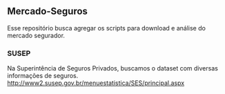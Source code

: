 ## Mercado-Seguros

Esse repositório busca agregar os scripts para download e análise do mercado segurador. 

### SUSEP

Na Superintência de Seguros Privados, buscamos o dataset com diversas informações de seguros. 
http://www2.susep.gov.br/menuestatistica/SES/principal.aspx

